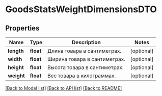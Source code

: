 # GoodsStatsWeightDimensionsDTO

## Properties
Name | Type | Description | Notes
------------ | ------------- | ------------- | -------------
**length** | **float** | Длина товара в сантиметрах. | [optional] 
**width** | **float** | Ширина товара в сантиметрах. | [optional] 
**height** | **float** | Высота товара в сантиметрах. | [optional] 
**weight** | **float** | Вес товара в килограммах. | [optional] 

[[Back to Model list]](../README.md#documentation-for-models) [[Back to API list]](../README.md#documentation-for-api-endpoints) [[Back to README]](../README.md)


